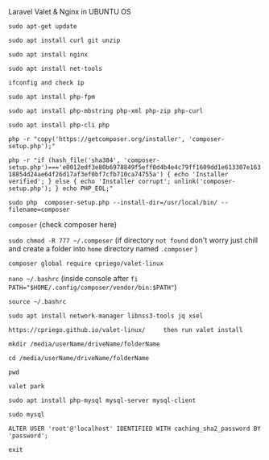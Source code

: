 Laravel Valet & Nginx in UBUNTU OS

`sudo apt-get update` 

`sudo apt install curl git unzip`

`sudo apt install nginx`

`sudo apt install net-tools`

`ifconfig and check ip`

`sudo apt install php-fpm`

`sudo apt install php-mbstring php-xml php-zip php-curl`

`sudo apt install php-cli php`

`php -r "copy('https://getcomposer.org/installer', 'composer-setup.php');"`

`php -r "if (hash_file('sha384', 'composer-setup.php')==='e0012edf3e80b6978849f5eff0d4b4e4c79ff1609dd1e613307e16318854d24ae64f26d17af3ef0bf7cfb710ca74755a') { echo 'Installer verified'; } else { echo 'Installer corrupt'; unlink('composer-setup.php'); } echo PHP_EOL;"`


`sudo php  composer-setup.php --install-dir=/usr/local/bin/ --filename=composer`

`composer` (check composer here)

`sudo chmod -R 777 ~/.composer` (if directory `not found` don't worry just chill and create a folder into `home` directory named `.composer` )

`composer global require cpriego/valet-linux`

`nano ~/.bashrc` (inside console after `fi` `PATH="$HOME/.config/composer/vendor/bin:$PATH"`)

`source ~/.bashrc`

`sudo apt install network-manager libnss3-tools jq xsel`

`https://cpriego.github.io/valet-linux/     then run valet install`

`mkdir /media/userName/driveName/folderName`

`cd /media/userName/driveName/folderName`

`pwd`

`valet park`

`sudo apt install php-mysql mysql-server mysql-client`

`sudo mysql`
 
`ALTER USER 'root'@'localhost' IDENTIFIED WITH caching_sha2_password BY 'password';`

`exit`
